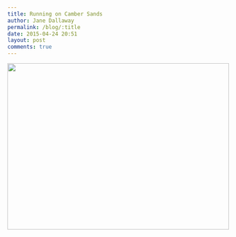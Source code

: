 ```yaml
---
title: Running on Camber Sands
author: Jane Dallaway
permalink: /blog/:title
date: 2015-04-24 20:51
layout: post
comments: true
---
```


<div><a href="//static.skitters.dallaway.com/BStp_FullSizeRender.jpg"><img src="//static.skitters.dallaway.com/BStp_thumb_FullSizeRender.jpg" width="500" height="375"/></a></div>



  




      
